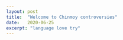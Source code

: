 ```yaml
---
layout: post
title:  "Welcome to Chinmoy controversies"
date:   2020-06-25
excerpt: "language love try"
---
```

